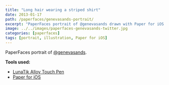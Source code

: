 ```yaml
---
title: "Long hair wearing a striped shirt"
date: 2013-01-17
path: /paperfaces/genevasands-portrait/
excerpt: "PaperFaces portrait of @genevasands drawn with Paper for iOS on an iPad."
image: ../../images/paperfaces-genevasands-twitter.jpg
categories: [paperfaces]
tags: [portrait, illustration, Paper for iOS]
---
```


PaperFaces portrait of [@genevasands](https://twitter.com/genevasands).

**Tools used:**

- [LunaTik Alloy Touch Pen](https://www.amazon.com/gp/product/B00821TR7G/ref=as_li_ss_tl?ie=UTF8&tag=mademist-20&linkCode=as2&camp=1789&creative=390957&creativeASIN=B00821TR7G)
- [Paper for iOS](https://paper.bywetransfer.com/)

